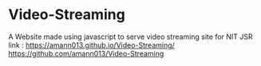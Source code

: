 # Video-Streaming
A Website made using javascript to serve video streaming site for NIT JSR
link : https://amann013.github.io/Video-Streaming/
https://github.com/amann013/Video-Streaming
